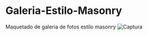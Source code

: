 # Galeria-Estilo-Masonry
Maquetado de galeria de fotos estilo masonry
<img src="https://image.ibb.co/eih3tU/Captura.jpg" alt="Captura" border="0">

